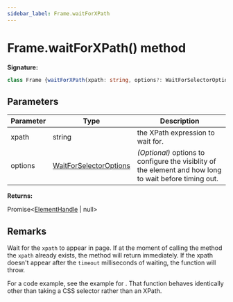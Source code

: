 ```yaml
---
sidebar_label: Frame.waitForXPath
---
```

# Frame.waitForXPath() method

**Signature:**

```typescript
class Frame {waitForXPath(xpath: string, options?: WaitForSelectorOptions): Promise<ElementHandle | null>;}
```

## Parameters

|  Parameter | Type | Description |
|  --- | --- | --- |
|  xpath | string | the XPath expression to wait for. |
|  options | [WaitForSelectorOptions](./puppeteer.waitforselectoroptions.md) | <i>(Optional)</i> options to configure the visiblity of the element and how long to wait before timing out. |

**Returns:**

Promise&lt;[ElementHandle](./puppeteer.elementhandle.md) \| null&gt;

## Remarks

Wait for the `xpath` to appear in page. If at the moment of calling the method the `xpath` already exists, the method will return immediately. If the xpath doesn't appear after the `timeout` milliseconds of waiting, the function will throw.

For a code example, see the example for . That function behaves identically other than taking a CSS selector rather than an XPath.

